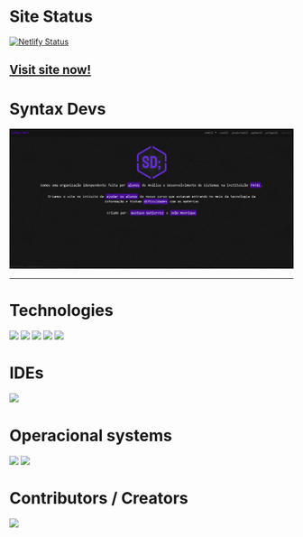 # Site Status
[![Netlify Status](https://api.netlify.com/api/v1/badges/b86ba561-d570-4c9d-a72e-f791c67a63b1/deploy-status)](https://app.netlify.com/sites/syntaxdev/deploys)

## [Visit site now!](https://syntaxdev.netlify.app)

# Syntax Devs
<img src="https://github.com/Syntax-Developers/.github/blob/main/Screenshot_1.png?raw=true">

---


# Technologies

<p>
  <img src="https://img.shields.io/badge/Bootstrap-563D7C?style=for-the-badge&logo=bootstrap&logoColor=white">
  <img src="https://img.shields.io/badge/HTML5-E34F26?style=for-the-badge&logo=html5&logoColor=white">
  <img src="https://img.shields.io/badge/CSS3-1572B6?style=for-the-badge&logo=css3&logoColor=white">
  <img src="https://img.shields.io/badge/JavaScript-323330?style=for-the-badge&logo=javascript&logoColor=F7DF1E">
  <img src="https://img.shields.io/badge/PHP-777BB4?style=for-the-badge&logo=php&logoColor=white">
</p>

# IDEs

<p>
  <img src="https://img.shields.io/badge/VSCode-0078D4?style=for-the-badge&logo=visual%20studio%20code&logoColor=white">
</p>

# Operacional systems

<p>
  <img src="https://img.shields.io/badge/Ubuntu-E95420?style=for-the-badge&logo=ubuntu&logoColor=white">
  <img src="https://img.shields.io/badge/Windows-0078D6?style=for-the-badge&logo=windows&logoColor=white">
</p>

# Contributors / Creators

<a src="https://github.com/Gustavo2022003"><img style="width: 80px;" src="https://avatars.githubusercontent.com/u/54781049?v=4"></a>
